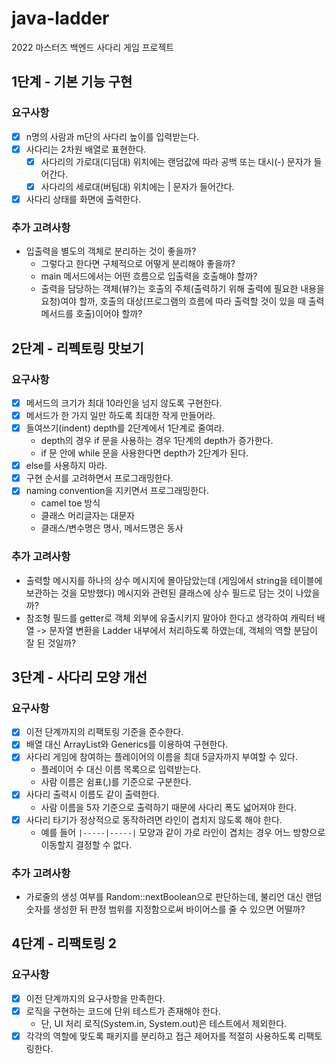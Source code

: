# java-ladder

2022 마스터즈 백엔드 사다리 게임 프로젝트

## 1단계 - 기본 기능 구현

### 요구사항

- [x] n명의 사람과 m단의 사다리 높이를 입력받는다.
- [x] 사다리는 2차원 배열로 표현한다. 
  - [x] 사다리의 가로대(디딤대) 위치에는 랜덤값에 따라 공백 또는 대시(-) 문자가 들어간다.
  - [x] 사다리의 세로대(버팀대) 위치에는 | 문자가 들어간다. 
- [x] 사다리 상태를 화면에 출력한다. 

### 추가 고려사항

- 입출력을 별도의 객체로 분리하는 것이 좋을까?
  - 그렇다고 한다면 구체적으로 어떻게 분리해야 좋을까?
  - main 메서드에서는 어떤 흐름으로 입출력을 호출해야 할까?
  - 출력을 담당하는 객체(뷰?)는 호출의 주체(출력하기 위해 출력에 필요한 내용을 요청)여야 할까, 호출의 대상(프로그램의 흐름에 따라 출력할 것이 있을 때 출력 메서드를 호출)이어야 할까?

## 2단계 - 리펙토링 맛보기

### 요구사항

- [x] 메서드의 크기가 최대 10라인을 넘지 않도록 구현한다.
- [x] 메서드가 한 가지 일만 하도록 최대한 작게 만들어라.
- [x] 들여쓰기(indent) depth를 2단계에서 1단계로 줄여라.
  - depth의 경우 if 문을 사용하는 경우 1단계의 depth가 증가한다. 
  - if 문 안에 while 문을 사용한다면 depth가 2단계가 된다.
- [x] else를 사용하지 마라.
- [x] 구현 순서를 고려하면서 프로그래밍한다.
- [x] naming convention을 지키면서 프로그래밍한다.
  - camel toe 방식
  - 클래스 머리글자는 대문자
  - 클래스/변수명은 명사, 메서드명은 동사

### 추가 고려사항

- 출력할 메시지를 하나의 상수 메시지에 몰아담았는데 (게임에서 string을 테이블에 보관하는 것을 모방했다) 메시지와 관련된 클래스에 상수 필드로 담는 것이 나았을까?
- 참조형 필드를 getter로 객체 외부에 유출시키지 말아야 한다고 생각하여 캐릭터 배열 -> 문자열 변환을 Ladder 내부에서 처리하도록 하였는데, 객체의 역할 분담이 잘 된 것일까?

## 3단계 - 사다리 모양 개선

### 요구사항

- [x] 이전 단계까지의 리팩토링 기준을 준수한다. 
- [x] 배열 대신 ArrayList와 Generics를 이용하여 구현한다. 
- [x] 사다리 게임에 참여하는 플레이어의 이름을 최대 5글자까지 부여할 수 있다.
  - 플레이어 수 대신 이름 목록으로 입력받는다.
  - 사람 이름은 쉼표(,)를 기준으로 구분한다.
- [x] 사다리 출력시 이름도 같이 출력한다.
  - 사람 이름을 5자 기준으로 출력하기 때문에 사다리 폭도 넓어져야 한다.
- [x] 사다리 타기가 정상적으로 동작하려면 라인이 겹치지 않도록 해야 한다.
  - 예를 들어 `|-----|-----|` 모양과 같이 가로 라인이 겹치는 경우 어느 방향으로 이동할지 결정할 수 없다.

### 추가 고려사항

- 가로줄의 생성 여부를 Random::nextBoolean으로 판단하는데, 불리언 대신 랜덤 숫자를 생성한 뒤 판정 범위를 지정함으로써 바이어스를 줄 수 있으면 어떨까?

## 4단계 - 리팩토링 2

### 요구사항 

- [x] 이전 단계까지의 요구사항을 만족한다.
- [x] 로직을 구현하는 코드에 단위 테스트가 존재해야 한다. 
  - 단, UI 처리 로직(System.in, System.out)은 테스트에서 제외한다.
- [x] 각각의 역할에 맞도록 패키지를 분리하고 접근 제어자를 적절히 사용하도록 리팩토링한다.